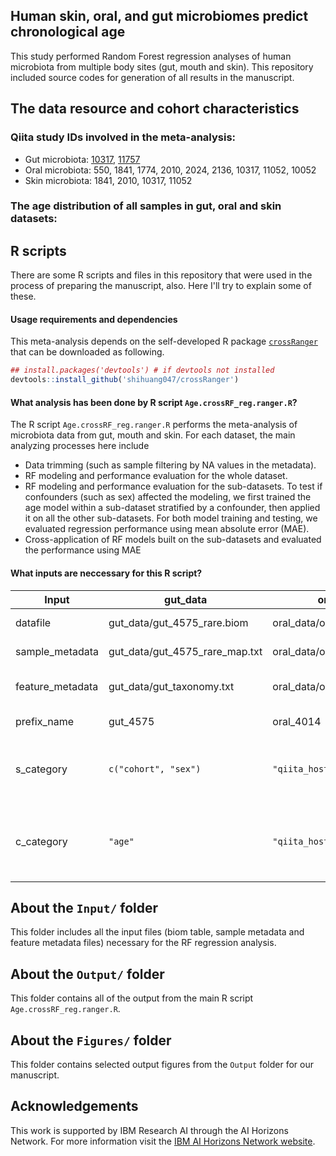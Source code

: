 
Human skin, oral, and gut microbiomes predict chronological age
-----------------------
This study performed Random Forest regression analyses of human microbiota from multiple body sites (gut, mouth and skin).
This repository included source codes for generation of all results in the manuscript.


## The data resource and cohort characteristics
### Qiita study IDs involved in the meta-analysis: 
* Gut microbiota:
[10317](https://qiita.ucsd.edu/study/description/10317),
[11757](https://qiita.ucsd.edu/study/description/11757)
* Oral microbiota:
550, 1841, 1774, 2010, 2024, 2136, 10317, 11052, 10052
* Skin microbiota:
1841, 2010, 10317, 11052
### The age distribution of all samples in gut, oral and skin datasets: 


## R scripts
There are some R scripts and files in this repository that were used in the process of preparing the manuscript, also. Here I'll try to explain some of these.

#### Usage requirements and dependencies
This meta-analysis depends on the self-developed R package [`crossRanger`](https://github.com/shihuang047/crossRanger) that can be downloaded as following.
``` r 
## install.packages('devtools') # if devtools not installed
devtools::install_github('shihuang047/crossRanger')
```
#### What analysis has been done by R script `Age.crossRF_reg.ranger.R`?
The R script `Age.crossRF_reg.ranger.R` performs the meta-analysis of microbiota data from gut, mouth and skin. For each dataset, the main analyzing processes here include 
* Data trimming (such as sample filtering by NA values in the metadata). 
* RF modeling and performance evaluation for the whole dataset. 
* RF modeling and performance evaluation for the sub-datasets. To test if confounders (such as sex) affected the modeling, we first trained the age model within a sub-dataset stratified by a confounder, then applied it on all the other sub-datasets. For both model training and testing, we evaluated regression performance using mean absolute error (MAE). 
* Cross-application of RF models built on the sub-datasets and evaluated the performance using MAE

#### What inputs are neccessary for this R script? 

| Input | gut_data |oral_data | skin_data | Description |
| ------------------ | ------------------ |------------------ |------------------ |-------------------------- |
| datafile  |  gut_data/gut_4575_rare.biom | oral_data/oral_4014.biom | skin_data/skin_4168.biom | Biom-table file |
| sample_metadata  | gut_data/gut_4575_rare_map.txt | oral_data/oral_4014_map.txt | skin_data/skin_4168_map.txt | Metadata file |
| feature_metadata |  gut_data/gut_taxonomy.txt | oral_data/oral_taxonomy.txt | skin_data/skin_taxonomy.txt | Feature metadata file |
| prefix_name  | gut_4575 | oral_4014 | skin_4168 | The prefix of datasets |
| s_category  |  `c("cohort", "sex")` | `"qiita_host_sex"` | `c("body_site","qiita_host_sex")` | The metadata category for dividing datasets |
| c_category  |  `"age"` | `"qiita_host_age"` | `"qiita_host_age"` | The targeted metadata category for RF modeling |


## About the `Input/` folder
This folder includes all the input files (biom table, sample metadata and feature metadata files) necessary for the RF regression analysis. 

## About the `Output/` folder
This folder contains all of the output from the main R script `Age.crossRF_reg.ranger.R`.

## About the `Figures/` folder
This folder contains selected output figures from the `Output` folder for our manuscript.

## Acknowledgements

 This work is supported by IBM Research AI through the AI Horizons Network. For
 more information visit the [IBM AI Horizons Network website](https://www.research.ibm.com/artificial-intelligence/horizons-network/).
